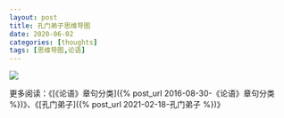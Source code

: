 ```yaml
---
layout: post
title: 孔门弟子思维导图
date: 2020-06-02
categories: [thoughts]
tags: [思维导图,论语]
---
```


![](/figures/p73117018.jpg)

更多阅读：《[《论语》章句分类]({% post_url 2016-08-30-《论语》章句分类 %})》、《[孔门弟子]({% post_url 2021-02-18-孔门弟子 %})》
